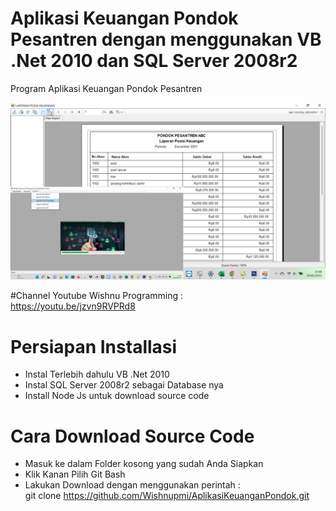 # Aplikasi Keuangan Pondok Pesantren dengan menggunakan VB .Net 2010 dan SQL Server 2008r2
Program Aplikasi Keuangan Pondok Pesantren

![alt text](https://github.com/Wishnupmi/AplikasiKeuanganPondok/blob/main/AplikasiKeuanganPondokPesantren.png)

#Channel Youtube Wishnu Programming : <br>
https://youtu.be/jzvn9RVPRd8

# Persiapan Installasi <br>
- Instal Terlebih dahulu VB .Net 2010
- Instal SQL Server 2008r2 sebagai Database nya
- Install Node Js untuk download source code

# Cara Download Source Code <br>
- Masuk ke dalam Folder kosong yang sudah Anda Siapkan
- Klik Kanan Pilih Git Bash
- Lakukan Download dengan menggunakan perintah : <br>git clone https://github.com/Wishnupmi/AplikasiKeuanganPondok.git
